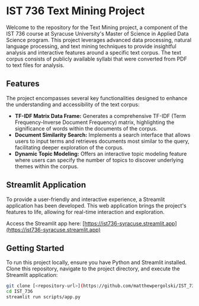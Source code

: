 # IST 736 Text Mining Project

Welcome to the repository for the Text Mining project, a component of the IST 736 course at Syracuse University's Master of Science in Applied Data Science program. This project leverages advanced data processing, natural language processing, and text mining techniques to provide insightful analysis and interactive features around a specific text corpus. The text corpus consists of publicly available syllabi that were converted from PDF to text files for analysis.

## Features

The project encompasses several key functionalities designed to enhance the understanding and accessibility of the text corpus:

- **TF-IDF Matrix Data Frame:** Generates a comprehensive TF-IDF (Term Frequency-Inverse Document Frequency) matrix, highlighting the significance of words within the documents of the corpus.
- **Document Similarity Search:** Implements a search interface that allows users to input terms and retrieves documents most similar to the query, facilitating deeper exploration of the corpus.
- **Dynamic Topic Modeling:** Offers an interactive topic modeling feature where users can specify the number of topics to discover underlying themes within the corpus.

## Streamlit Application

To provide a user-friendly and interactive experience, a Streamlit application has been developed. This web application brings the project's features to life, allowing for real-time interaction and exploration.

Access the Streamlit app here: [https://ist736-syracuse.streamlit.app](https://ist736-syracuse.streamlit.app)

## Getting Started

To run this project locally, ensure you have Python and Streamlit installed. Clone this repository, navigate to the project directory, and execute the Streamlit application:

```bash
git clone [<repository-url>](https://github.com/matthewpergolski/IST_736.git)https://github.com/matthewpergolski/IST_736.git
cd IST_736
streamlit run scripts/app.py
